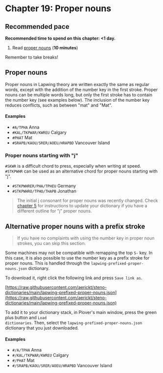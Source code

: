 # Chapter 19: Proper nouns

## Recommended pace

**Recommended time to spend on this chapter: <1 day.**

1. Read [proper nouns](#proper-nouns) (**10 minutes**)

Remember to take breaks!

## Proper nouns

Proper nouns in Lapwing theory are written exactly the same as regular words, except with the addition of the number key in the first stroke. Proper nouns can be multiple words long, but only the first stroke has to contain the number key (see examples below). The inclusion of the number key reduces conflicts, such as between "mat" and "Mat".

#### Examples

* `#A/TPHA` Anna
* `#KAL/TKPWAR/KWREU` Calgary
* `#PHAT` Mat
* `#SRAPB/KAOU/SRER/AOEU/HRAPBD` Vancouver Island

### Proper nouns starting with "j"

`#SKWR` is a difficult chord to press, especially when writing at speed. `#STKPWHR` can be used as an alternative chord for proper nouns starting with "j".

* `#STKPWHRER/PHA/TPHEU` Germany
* `#STKPWHRO/TPHO/THAPB` Jonathan

> The initial j consonant for proper nouns was recently changed. Check [chapter 5](Chapter-05.md#dictionary-updates) for instructions to update your dictionary if you have a different outline for "j" proper nouns.

## Alternative proper nouns with a prefix stroke

> If you have no complaints with using the number key in proper noun strokes, you can skip this section.

Some machines may not be compatible with remapping the top `S-` key. In this case, it is also possible to use the number key as a prefix stroke for proper nouns. This is handled through the <code class="code-mono">lapwing-prefixed-proper-nouns.json</code> dictionary.

To download it, right click the following link and press <code class="code-mono">Save link as</code>.

[https://raw.githubusercontent.com/aerickt/steno-dictionaries/main/lapwing-prefixed-proper-nouns.json](https://raw.githubusercontent.com/aerickt/steno-dictionaries/main/lapwing-prefixed-proper-nouns.json)

To add it to your dictionary stack, in Plover's main window, press the green plus button and <code class="code-mono">Load dictionaries</code>. Then, select the <code class="code-mono">lapwing-prefixed-proper-nouns.json</code> dictionary that you just downloaded.

#### Examples

* `#/A/TPHA` Anna
* `#/KAL/TKPWAR/KWREU` Calgary
* `#/PHAT` Mat
* `#/SRAPB/KAOU/SRER/AOEU/HRAPBD` Vancouver Island

